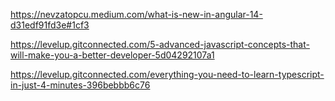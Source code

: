 https://nevzatopcu.medium.com/what-is-new-in-angular-14-d31edf91fd3e#1cf3

https://levelup.gitconnected.com/5-advanced-javascript-concepts-that-will-make-you-a-better-developer-5d04292107a1

https://levelup.gitconnected.com/everything-you-need-to-learn-typescript-in-just-4-minutes-396bebbb6c76